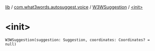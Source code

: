 [lib](../../index.md) / [com.what3words.autosuggest.voice](../index.md) / [W3WSuggestion](index.md) / [&lt;init&gt;](./-init-.md)

# &lt;init&gt;

`W3WSuggestion(suggestion: Suggestion, coordinates: Coordinates? = null)`
